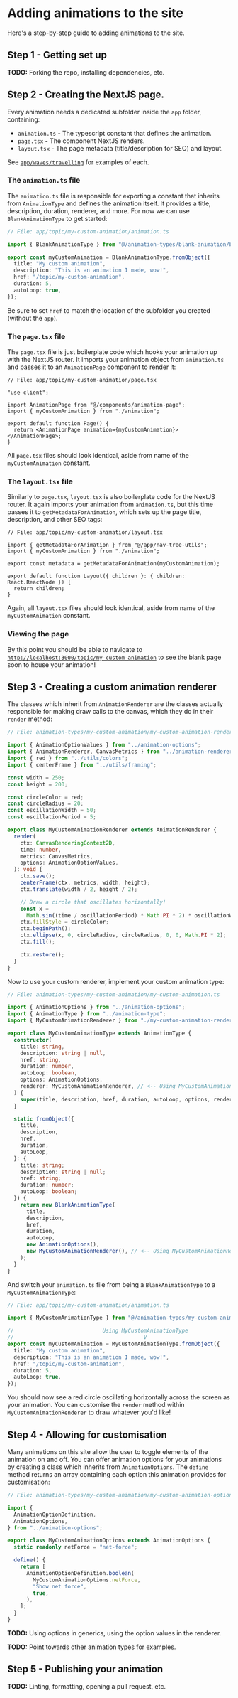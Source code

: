 # Adding animations to the site

Here's a step-by-step guide to adding animations to the site.

## Step 1 - Getting set up

**TODO:** Forking the repo, installing dependencies, etc.

## Step 2 - Creating the NextJS page.

Every animation needs a dedicated subfolder inside the `app` folder, containing:

- `animation.ts` - The typescript constant that defines the animation.
- `page.tsx` - The component NextJS renders.
- `layout.tsx` - The page metadata (title/description for SEO) and layout.

See [`app/waves/travelling`](https://github.com/dan-schel/physics-animations/tree/master/app/waves/travelling) for examples of each.

### The `animation.ts` file

The `animation.ts` file is responsible for exporting a constant that inherits from `AnimationType` and defines the animation itself. It provides a title, description, duration, renderer, and more. For now we can use `BlankAnimationType` to get started:

```ts
// File: app/topic/my-custom-animation/animation.ts

import { BlankAnimationType } from "@/animation-types/blank-animation/blank-animation";

export const myCustomAnimation = BlankAnimationType.fromObject({
  title: "My custom animation",
  description: "This is an animation I made, wow!",
  href: "/topic/my-custom-animation",
  duration: 5,
  autoLoop: true,
});
```

Be sure to set `href` to match the location of the subfolder you created (without the `app`).

### The `page.tsx` file

The `page.tsx` file is just boilerplate code which hooks your animation up with the NextJS router. It imports your animation object from `animation.ts` and passes it to an `AnimationPage` component to render it:

```tsx
// File: app/topic/my-custom-animation/page.tsx

"use client";

import AnimationPage from "@/components/animation-page";
import { myCustomAnimation } from "./animation";

export default function Page() {
  return <AnimationPage animation={myCustomAnimation}></AnimationPage>;
}
```

All `page.tsx` files should look identical, aside from name of the `myCustomAnimation` constant.

### The `layout.tsx` file

Similarly to `page.tsx`, `layout.tsx` is also boilerplate code for the NextJS router. It again imports your animation from `animation.ts`, but this time passes it to `getMetadataForAnimation`, which sets up the page title, description, and other SEO tags:

```tsx
// File: app/topic/my-custom-animation/layout.tsx

import { getMetadataForAnimation } from "@/app/nav-tree-utils";
import { myCustomAnimation } from "./animation";

export const metadata = getMetadataForAnimation(myCustomAnimation);

export default function Layout({ children }: { children: React.ReactNode }) {
  return children;
}
```

Again, all `layout.tsx` files should look identical, aside from name of the `myCustomAnimation` constant.

### Viewing the page

By this point you should be able to navigate to [`http://localhost:3000/topic/my-custom-animation`](http://localhost:3000/topic/my-custom-animation) to see the blank page soon to house your animation!

## Step 3 - Creating a custom animation renderer

The classes which inherit from `AnimationRenderer` are the classes actually responsible for making draw calls to the canvas, which they do in their `render` method:

```ts
// File: animation-types/my-custom-animation/my-custom-animation-renderer.ts

import { AnimationOptionValues } from "../animation-options";
import { AnimationRenderer, CanvasMetrics } from "../animation-renderer";
import { red } from "../utils/colors";
import { centerFrame } from "../utils/framing";

const width = 250;
const height = 200;

const circleColor = red;
const circleRadius = 20;
const oscillationWidth = 50;
const oscillationPeriod = 5;

export class MyCustomAnimationRenderer extends AnimationRenderer {
  render(
    ctx: CanvasRenderingContext2D,
    time: number,
    metrics: CanvasMetrics,
    options: AnimationOptionValues,
  ): void {
    ctx.save();
    centerFrame(ctx, metrics, width, height);
    ctx.translate(width / 2, height / 2);

    // Draw a circle that oscillates horizontally!
    const x =
      Math.sin((time / oscillationPeriod) * Math.PI * 2) * oscillationWidth;
    ctx.fillStyle = circleColor;
    ctx.beginPath();
    ctx.ellipse(x, 0, circleRadius, circleRadius, 0, 0, Math.PI * 2);
    ctx.fill();

    ctx.restore();
  }
}
```

Now to use your custom renderer, implement your custom animation type:

```ts
// File: animation-types/my-custom-animation/my-custom-animation.ts

import { AnimationOptions } from "../animation-options";
import { AnimationType } from "../animation-type";
import { MyCustomAnimationRenderer } from "./my-custom-animation-renderer";

export class MyCustomAnimationType extends AnimationType {
  constructor(
    title: string,
    description: string | null,
    href: string,
    duration: number,
    autoLoop: boolean,
    options: AnimationOptions,
    renderer: MyCustomAnimationRenderer, // <-- Using MyCustomAnimationRenderer
  ) {
    super(title, description, href, duration, autoLoop, options, renderer);
  }

  static fromObject({
    title,
    description,
    href,
    duration,
    autoLoop,
  }: {
    title: string;
    description: string | null;
    href: string;
    duration: number;
    autoLoop: boolean;
  }) {
    return new BlankAnimationType(
      title,
      description,
      href,
      duration,
      autoLoop,
      new AnimationOptions(),
      new MyCustomAnimationRenderer(), // <-- Using MyCustomAnimationRenderer
    );
  }
}
```

And switch your `animation.ts` file from being a `BlankAnimationType` to a `MyCustomAnimationType`:

```ts
// File: app/topic/my-custom-animation/animation.ts

import { MyCustomAnimationType } from "@/animation-types/my-custom-animation/my-custom-animation";

//                            Using MyCustomAnimationType
//                                         V
export const myCustomAnimation = MyCustomAnimationType.fromObject({
  title: "My custom animation",
  description: "This is an animation I made, wow!",
  href: "/topic/my-custom-animation",
  duration: 5,
  autoLoop: true,
});
```

You should now see a red circle oscillating horizontally across the screen as your animation. You can customise the `render` method within `MyCustomAnimationRenderer` to draw whatever you'd like!

## Step 4 - Allowing for customisation

Many animations on this site allow the user to toggle elements of the animation on and off. You can offer animation options for your animations by creating a class which inherits from `AnimationOptions`. The `define` method returns an array containing each option this animation provides for customisation:

```ts
// File: animation-types/my-custom-animation/my-custom-animation-options.ts

import {
  AnimationOptionDefinition,
  AnimationOptions,
} from "../animation-options";

export class MyCustomAnimationOptions extends AnimationOptions {
  static readonly netForce = "net-force";

  define() {
    return [
      AnimationOptionDefinition.boolean(
        MyCustomAnimationOptions.netForce,
        "Show net force",
        true,
      ),
    ];
  }
}
```

**TODO:** Using options in generics, using the option values in the renderer.

**TODO:** Point towards other animation types for examples.

## Step 5 - Publishing your animation

**TODO:** Linting, formatting, opening a pull request, etc.
